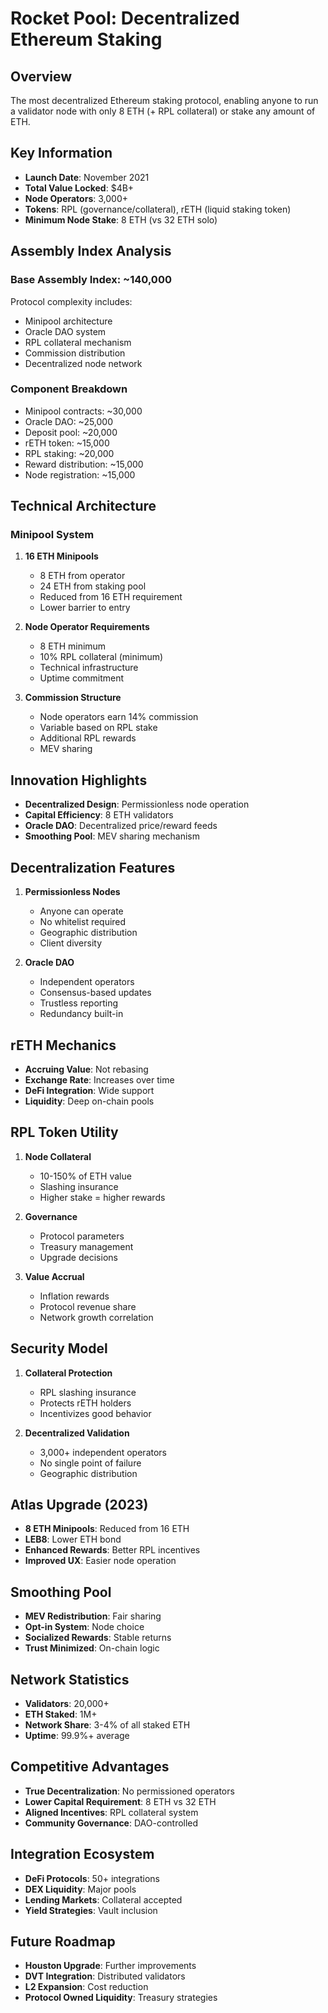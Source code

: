 # Rocket Pool: Decentralized Ethereum Staking

## Overview
The most decentralized Ethereum staking protocol, enabling anyone to run a validator node with only 8 ETH (+ RPL collateral) or stake any amount of ETH.

## Key Information
- **Launch Date**: November 2021
- **Total Value Locked**: $4B+
- **Node Operators**: 3,000+
- **Tokens**: RPL (governance/collateral), rETH (liquid staking token)
- **Minimum Node Stake**: 8 ETH (vs 32 ETH solo)

## Assembly Index Analysis

### Base Assembly Index: ~140,000
Protocol complexity includes:
- Minipool architecture
- Oracle DAO system
- RPL collateral mechanism
- Commission distribution
- Decentralized node network

### Component Breakdown
- Minipool contracts: ~30,000
- Oracle DAO: ~25,000
- Deposit pool: ~20,000
- rETH token: ~15,000
- RPL staking: ~20,000
- Reward distribution: ~15,000
- Node registration: ~15,000

## Technical Architecture

### Minipool System
1. **16 ETH Minipools**
   - 8 ETH from operator
   - 24 ETH from staking pool
   - Reduced from 16 ETH requirement
   - Lower barrier to entry

2. **Node Operator Requirements**
   - 8 ETH minimum
   - 10% RPL collateral (minimum)
   - Technical infrastructure
   - Uptime commitment

3. **Commission Structure**
   - Node operators earn 14% commission
   - Variable based on RPL stake
   - Additional RPL rewards
   - MEV sharing

## Innovation Highlights
- **Decentralized Design**: Permissionless node operation
- **Capital Efficiency**: 8 ETH validators
- **Oracle DAO**: Decentralized price/reward feeds
- **Smoothing Pool**: MEV sharing mechanism

## Decentralization Features
1. **Permissionless Nodes**
   - Anyone can operate
   - No whitelist required
   - Geographic distribution
   - Client diversity

2. **Oracle DAO**
   - Independent operators
   - Consensus-based updates
   - Trustless reporting
   - Redundancy built-in

## rETH Mechanics
- **Accruing Value**: Not rebasing
- **Exchange Rate**: Increases over time
- **DeFi Integration**: Wide support
- **Liquidity**: Deep on-chain pools

## RPL Token Utility
1. **Node Collateral**
   - 10-150% of ETH value
   - Slashing insurance
   - Higher stake = higher rewards

2. **Governance**
   - Protocol parameters
   - Treasury management
   - Upgrade decisions

3. **Value Accrual**
   - Inflation rewards
   - Protocol revenue share
   - Network growth correlation

## Security Model
1. **Collateral Protection**
   - RPL slashing insurance
   - Protects rETH holders
   - Incentivizes good behavior

2. **Decentralized Validation**
   - 3,000+ independent operators
   - No single point of failure
   - Geographic distribution

## Atlas Upgrade (2023)
- **8 ETH Minipools**: Reduced from 16 ETH
- **LEB8**: Lower ETH bond
- **Enhanced Rewards**: Better RPL incentives
- **Improved UX**: Easier node operation

## Smoothing Pool
- **MEV Redistribution**: Fair sharing
- **Opt-in System**: Node choice
- **Socialized Rewards**: Stable returns
- **Trust Minimized**: On-chain logic

## Network Statistics
- **Validators**: 20,000+
- **ETH Staked**: 1M+
- **Network Share**: 3-4% of all staked ETH
- **Uptime**: 99.9%+ average

## Competitive Advantages
- **True Decentralization**: No permissioned operators
- **Lower Capital Requirement**: 8 ETH vs 32 ETH
- **Aligned Incentives**: RPL collateral system
- **Community Governance**: DAO-controlled

## Integration Ecosystem
- **DeFi Protocols**: 50+ integrations
- **DEX Liquidity**: Major pools
- **Lending Markets**: Collateral accepted
- **Yield Strategies**: Vault inclusion

## Future Roadmap
- **Houston Upgrade**: Further improvements
- **DVT Integration**: Distributed validators
- **L2 Expansion**: Cost reduction
- **Protocol Owned Liquidity**: Treasury strategies